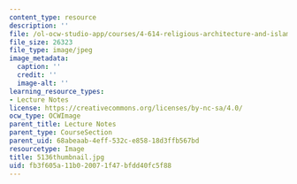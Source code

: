 ```yaml
---
content_type: resource
description: ''
file: /ol-ocw-studio-app/courses/4-614-religious-architecture-and-islamic-cultures-fall-2002/fb3f605a11b020071f47bfdd40fc5f88_5136thumbnail.jpg
file_size: 26323
file_type: image/jpeg
image_metadata:
  caption: ''
  credit: ''
  image-alt: ''
learning_resource_types:
- Lecture Notes
license: https://creativecommons.org/licenses/by-nc-sa/4.0/
ocw_type: OCWImage
parent_title: Lecture Notes
parent_type: CourseSection
parent_uid: 68abeaab-4eff-532c-e858-18d3ffb567bd
resourcetype: Image
title: 5136thumbnail.jpg
uid: fb3f605a-11b0-2007-1f47-bfdd40fc5f88
---
```

